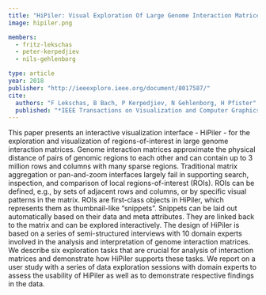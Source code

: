 ```yaml
---
title: "HiPiler: Visual Exploration Of Large Genome Interaction Matrices With Interactive Small Multiples"
image: hipiler.png

members:
  - fritz-lekschas  
  - peter-kerpedjiev
  - nils-gehlenborg

type: article
year: 2018
publisher: "http://ieeexplore.ieee.org/document/8017587/"
cite:
  authors: "F Lekschas, B Bach, P Kerpedjiev, N Gehlenborg, H Pfister"
  published: "*IEEE Transactions on Visualization and Computer Graphics* **24**:1"
---
```

This paper presents an interactive visualization interface - HiPiler - for the exploration and visualization of regions-of-interest in large genome interaction matrices. Genome interaction matrices approximate the physical distance of pairs of genomic regions to each other and can contain up to 3 million rows and columns with many sparse regions. Traditional matrix aggregation or pan-and-zoom interfaces largely fail in supporting search, inspection, and comparison of local regions-of-interest (ROIs). ROIs can be defined, e.g., by sets of adjacent rows and columns, or by specific visual patterns in the matrix. ROIs are first-class objects in HiPiler, which represents them as thumbnail-like “snippets”. Snippets can be laid out automatically based on their data and meta attributes. They are linked back to the matrix and can be explored interactively. The design of HiPiler is based on a series of semi-structured interviews with 10 domain experts involved in the analysis and interpretation of genome interaction matrices. We describe six exploration tasks that are crucial for analysis of interaction matrices and demonstrate how HiPiler supports these tasks. We report on a user study with a series of data exploration sessions with domain experts to assess the usability of HiPiler as well as to demonstrate respective findings in the data.